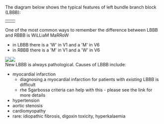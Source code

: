 The diagram below shows the typical features of left bundle branch block (LBBB):  
  


|  | |
| --- | --- |
|  |  |

  
One of the most common ways to remember the difference between LBBB and RBBB is WiLLiaM MaRRoW   
* in LBBB there is a 'W' in V1 and a 'M' in V6
* in RBBB there is a 'M' in V1 and a 'W' in V6

  
[![](https://d32xxyeh8kfs8k.cloudfront.net/images_Passmedicine/ecg090.png)](https://d32xxyeh8kfs8k.cloudfront.net/images_Passmedicine/ecg090b.png)[![](https://d32xxyeh8kfs8k.cloudfront.net/images_Passmedicine/ecg064.jpg)](https://d32xxyeh8kfs8k.cloudfront.net/images_Passmedicine/ecg064b.jpg)  
New LBBB is always pathological. Causes of LBBB include:  
* myocardial infarction
	+ diagnosing a myocardial infarction for patients with *existing* LBBB is difficult
	+ rhe Sgarbossa criteria can help with this \- please see the link for more details
* hypertension
* aortic stenosis
* cardiomyopathy
* rare: idiopathic fibrosis, digoxin toxicity, hyperkalaemia
